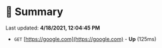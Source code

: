 # 📖 Summary
Last updated: **4/18/2021, 12:04:45 PM**

- `GET` [https://google.com](https://google.com) - **Up** (125ms)
